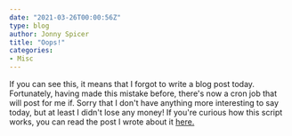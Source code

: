 ```yaml
---
date: "2021-03-26T00:00:56Z"
type: blog
author: Jonny Spicer
title: "Oops!"
categories:
- Misc
---
```

If you can see this, it means that I forgot to write a blog post today. Fortunately, having
made this mistake before, there's now a cron job that will post for me if. Sorry that I don't
have anything more interesting to say today, but at least I didn't lose any money! If you're
curious how this script works, you can read the post I wrote about it [here.](/blog/old-site-new-home-ii-new-stuff/)
